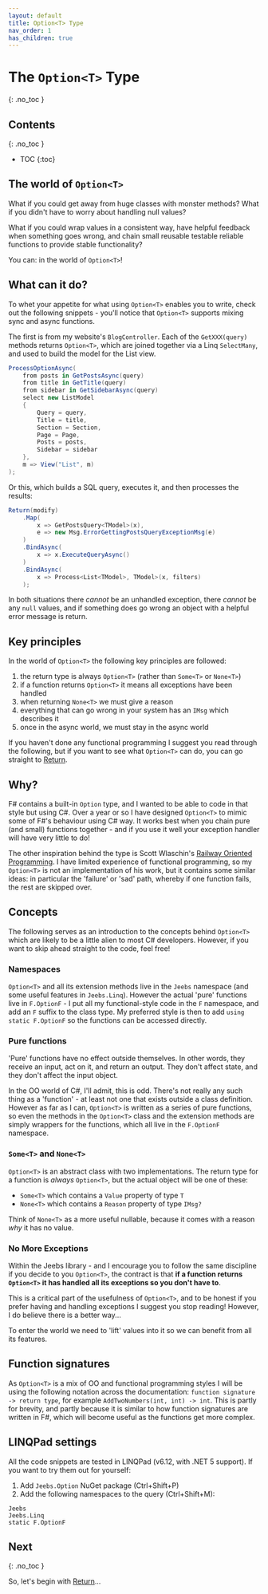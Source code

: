 ```yaml
---
layout: default
title: Option<T> Type
nav_order: 1
has_children: true
---
```


# The `Option<T>` Type
{: .no_toc }

## Contents
{: .no_toc }

- TOC
{:toc}

## The world of `Option<T>`

What if you could get away from huge classes with monster methods?  What if you didn't have to worry about handling null values?

What if you could wrap values in a consistent way, have helpful feedback when something goes wrong, and chain small reusable testable reliable functions to provide stable functionality?

You can: in the world of `Option<T>`!

## What can it do?

To whet your appetite for what using `Option<T>` enables you to write, check out the following snippets - you'll notice that `Option<T>` supports mixing sync and async functions.

The first is from my website's `BlogController`.  Each of the `GetXXX(query)` methods returns `Option<T>`, which are joined together via a Linq `SelectMany`, and used to build the model for the List view.

```csharp
ProcessOptionAsync(
    from posts in GetPostsAsync(query)
    from title in GetTitle(query)
    from sidebar in GetSidebarAsync(query)
    select new ListModel
    {
        Query = query,
        Title = title,
        Section = Section,
        Page = Page,
        Posts = posts,
        Sidebar = sidebar
    },
    m => View("List", m)
);
```

Or this, which builds a SQL query, executes it, and then processes the results:

```csharp
Return(modify)
    .Map(
        x => GetPostsQuery<TModel>(x),
        e => new Msg.ErrorGettingPostsQueryExceptionMsg(e)
    )
    .BindAsync(
        x => x.ExecuteQueryAsync()
    )
    .BindAsync(
        x => Process<List<TModel>, TModel>(x, filters)
    );
```

In both situations there *cannot* be an unhandled exception, there *cannot* be any `null` values, and if something does go wrong an object with a helpful error message is return.

## Key principles

In the world of `Option<T>` the following key principles are followed:

1. the return type is always `Option<T>` (rather than `Some<T>` or `None<T>`)
2. if a function returns `Option<T>` it means all exceptions have been handled
3. when returning `None<T>` we must give a reason
4. everything that can go wrong in your system has an `IMsg` which describes it
5. once in the async world, we must stay in the async world

If you haven't done any functional programming I suggest you read through the following, but if you want to see what `Option<T>` can do, you can go straight to [Return](return).

## Why?

F# contains a built-in `Option` type, and I wanted to be able to code in that style but using C#.  Over a year or so I have designed `Option<T>` to mimic some of F#'s behaviour using C# way.  It works best when you chain pure (and small) functions together - and if you use it well your exception handler will have very little to do!

The other inspiration behind the type is Scott Wlaschin's [Railway Oriented Programming](https://fsharpforfunandprofit.com/posts/against-railway-oriented-programming/).  I have limited experience of functional programming, so my `Option<T>` is not an implementation of his work, but it contains some similar ideas: in particular the 'failure' or 'sad' path, whereby if one function fails, the rest are skipped over.

## Concepts

The following serves as an introduction to the concepts behind `Option<T>` which are likely to be a little alien to most C# developers.  However, if you want to skip ahead straight to the code, feel free!

### Namespaces

`Option<T>` and all its extension methods live in the `Jeebs` namespace (and some useful features in `Jeebs.Linq`).  However the actual 'pure' functions live in `F.OptionF` - I put all my functional-style code in the `F` namespace, and add an `F` suffix to the class type.  My preferred style is then to add `using static F.OptionF` so the functions can be accessed directly.

### Pure functions

'Pure' functions have no effect outside themselves.  In other words, they receive an input, act on it, and return an output.  They don't affect state, and they don't affect the input object.

In the OO world of C#, I'll admit, this is odd.  There's not really any such thing as a 'function' - at least not one that exists outside a class definition.  However as far as I can, `Option<T>` is written as a series of pure functions, so even the methods in the `Option<T>` class and the extension methods are simply wrappers for the functions, which all live in the `F.OptionF` namespace.

### `Some<T>` and `None<T>`

`Option<T>` is an abstract class with two implementations.  The return type for a function is *always* `Option<T>`, but the actual object will be one of these:

- `Some<T>` which contains a `Value` property of type `T`
- `None<T>` which contains a `Reason` property of type `IMsg?`

Think of `None<T>` as a more useful nullable, because it comes with a reason *why* it has no value.

### No More Exceptions

Within the Jeebs library - and I encourage you to follow the same discipline if you decide to you `Option<T>`, the contract is that **if a function returns `Option<T>` it has handled all its exceptions so you don't have to**.

This is a critical part of the usefulness of `Option<T>`, and to be honest if you prefer having and handling exceptions I suggest you stop reading!  However, I do believe there is a better way...

  To enter the world we need to 'lift' values into it so we can benefit from all its features.

## Function signatures

As `Option<T>` is a mix of OO and functional programming styles I will be using the following notation across the documentation: `function signature -> return type`, for example `AddTwoNumbers(int, int) -> int`.  This is partly for brevity, and partly because it is similar to how function signatures are written in F#, which will become useful as the functions get more complex.

## LINQPad settings

All the code snippets are tested in LINQPad (v6.12, with .NET 5 support).  If you want to try them out for yourself:

1. Add `Jeebs.Option` NuGet package (Ctrl+Shift+P)
2. Add the following namespaces to the query (Ctrl+Shift+M):

```plaintext
Jeebs
Jeebs.Linq
static F.OptionF
```

## Next
{: .no_toc }

So, let's begin with [Return](return)...
